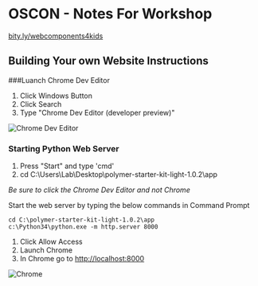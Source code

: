# OSCON - Notes For Workshop

[bity.ly/webcomponents4kids](http://bity.ly/webcomponents4kids)



## Building Your own Website Instructions
###Luanch Chrome Dev Editor
1. Click Windows Button
1. Click Search
1. Type "Chrome Dev Editor (developer preview)"

![Chrome Dev Editor](https://raw.githubusercontent.com/dart-lang/chromedeveditor/master/ide/web/images/icon_128.png)

### Starting Python Web Server

1. Press "Start" and type 'cmd'
2. cd C:\Users\Lab\Desktop\polymer-starter-kit-light-1.0.2\app

*Be sure to click the Chrome Dev Editor and not Chrome*

Start the web server by typing the below commands in Command Prompt

```
cd C:\polymer-starter-kit-light-1.0.2\app
c:\Python34\python.exe -m http.server 8000
```

1. Click Allow Access
1. Launch Chrome
1. In Chrome go to [http://localhost:8000](http://localhost:8000)

![Chrome](http://x-rayonwheels.com/21/google-chrome-logo-vector-11.jpg)


